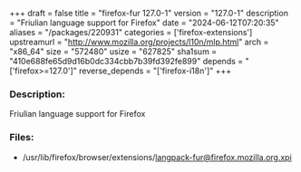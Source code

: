 +++
draft = false
title = "firefox-fur 127.0-1"
version = "127.0-1"
description = "Friulian language support for Firefox"
date = "2024-06-12T07:20:35"
aliases = "/packages/220931"
categories = ['firefox-extensions']
upstreamurl = "http://www.mozilla.org/projects/l10n/mlp.html"
arch = "x86_64"
size = "572480"
usize = "627825"
sha1sum = "410e688fe65d9d16b0dc334cbb7b39fd392fe899"
depends = "['firefox>=127.0']"
reverse_depends = "['firefox-i18n']"
+++
### Description: 
Friulian language support for Firefox

### Files: 
* /usr/lib/firefox/browser/extensions/langpack-fur@firefox.mozilla.org.xpi
